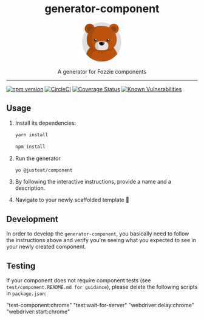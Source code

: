 <div align="center">
  <h1>generator-component</h1>

  <img width="125" alt="Fozzie Bear" src="../../bear.png" />

  <p>A generator for Fozzie components</p>
</div>

---

[![npm version](https://badge.fury.io/js/%40justeat%2Fgenerator-component.svg)](https://badge.fury.io/js/%40justeat%2Fgenerator-component)
[![CircleCI](https://circleci.com/gh/justeat/fozzie-components.svg?style=svg&circle-token=4c77c1990b98c8e06e01b497bc80f376346f609d)](https://circleci.com/gh/justeat/workflows/fozzie-components)
[![Coverage Status](https://coveralls.io/repos/github/justeat/generator-component/badge.svg)](https://coveralls.io/github/justeat/generator-component)
[![Known Vulnerabilities](https://snyk.io/test/github/justeat/generator-component/badge.svg?targetFile=package.json)](https://snyk.io/test/github/justeat/generator-component?targetFile=package.json)


## Usage

1.  Install its dependencies:

    ```bash
    yarn install
    ```

    ```bash
    npm install
    ```

2.  Run the generator

    ```bash
    yo @justeat/component
    ```
3.  By following the interactive instructions, provide a name and a description.

4.  Navigate to your newly scaffolded template 🎉

## Development

In order to develop the `generator-component`, you basically need to follow the instructions above and verify you're seeing what you expected to see in your newly created component.


## Testing
If your component does not require component tests (see `test/component.README.md for guidance`), please delete the following scripts in `package.json`:

  "test-component:chrome"
  "test:wait-for-server"
  "webdriver:delay:chrome"
  "webdriver:start:chrome"